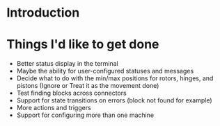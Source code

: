 # Introduction



# Things I'd like to get done
- Better status display in the terminal
- Maybe the ability for user-configured statuses and messages
- Decide what to do with the min/max positions for rotors, hinges, and pistons (Ignore or Treat it as the movement done)
- Test finding blocks across connectors
- Support for state transitions on errors (block not found for example)
- More actions and triggers 
- Support for configuring more than one machine
